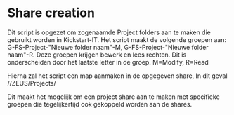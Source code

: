 # Share creation
Dit script is opgezet om zogenaamde Project folders aan te  maken die gebruikt worden in Kickstart-IT.
Het script maakt de volgende groepen aan: G-FS-Project-"Nieuwe folder naam"-M, G-FS-Project-"Nieuwe folder naam"-R.
Deze groepen krijgen bewerk en lees rechten. Dit is onderscheiden door het laatste letter in de groep. M=Modify, R=Read

Hierna zal het script een map aanmaken in de opgegeven share, In dit geval //ZEUS/Projects/

Dit maakt het mogelijk om een project share aan te maken met specifieke groepen die tegelijkertijd ook gekoppeld worden aan de shares. 
